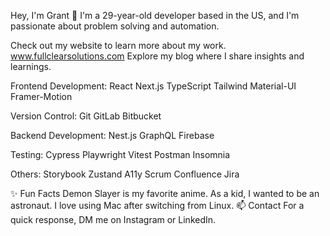 Hey, I'm Grant 👋
I'm a 29-year-old developer based in the US, and I'm passionate about problem solving and automation.

Check out my website to learn more about my work.
www.fullclearsolutions.com
Explore my blog where I share insights and learnings.

Frontend Development: React Next.js TypeScript Tailwind Material-UI Framer-Motion

Version Control: Git GitLab Bitbucket

Backend Development: Nest.js GraphQL Firebase

Testing: Cypress Playwright Vitest Postman Insomnia

Others: Storybook Zustand A11y Scrum Confluence Jira

✨ Fun Facts
Demon Slayer is my favorite anime.
As a kid, I wanted to be an astronaut.
I love using Mac after switching from Linux.
📫 Contact
For a quick response, DM me on Instagram or LinkedIn.
